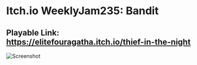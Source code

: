 # Itch.io WeeklyJam235: Bandit
## Playable Link: https://elitefouragatha.itch.io/thief-in-the-night

![Screenshot](/WeeklyJam235_Bandit/thief-1.png)
